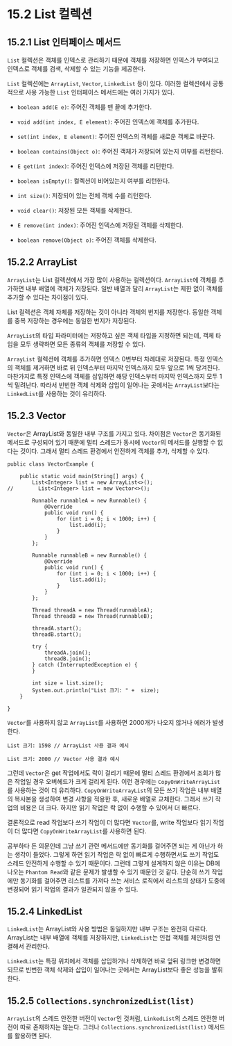 # 15.2 List 컬렉션

## 15.2.1 List 인터페이스 메서드

`List` 컬렉션은 객체를 인덱스로 관리하기 때문에 객체를 저장하면 인덱스가 부여되고 인덱스로 객체를 검색, 삭제할 수 있는 기능을 제공한다.

`List` 컬렉션에는 `ArrayList`, `Vector`, `LinkedList` 등이 있다. 이러한 컬렉션에서 공통적으로 사용 가능한 `List` 인터페이스 메서드에는 여러 가지가 있다.

- `boolean add(E e)`: 주어진 객체를 맨 끝에 추가한다.

- `void add(int index, E element)`: 주어진 인덱스에 객체를 추가한다.

- `set(int index, E element)`: 주어진 인덱스의 객체를 새로운 객체로 바꾼다.

- `boolean contains(Object o)`: 주어진 객체가 저장되어 있는지 여부를 리턴한다.

- `E get(int index)`: 주어진 인덱스에 저장된 객체를 리턴한다.

- `boolean isEmpty()`: 컬렉션이 비어있는지 여부를 리턴한다.

- `int size()`: 저장되어 있는 전체 객체 수를 리턴한다.

- `void clear()`: 저장된 모든 객체를 삭제한다.

- `E remove(int index)`: 주어진 인덱스에 저장된 객체를 삭제한다.

- `boolean remove(Object o)`: 주어진 객체를 삭제한다.

## 15.2.2 ArrayList

`ArrayList`는 List 컬렉션에서 가장 많이 사용하는 컬렉션이다. `ArrayList`에 객체를 추가하면 내부 배열에 객체가 저장된다. 일반 배열과 달리 `ArrayList`는 제한 없이 객체를 추가할 수 있다는 차이점이 있다.

List 컬렉션은 객체 자체를 저장하는 것이 아니라 객체의 번지를 저장한다. 동일한 객체를 중복 저장하는 경우에는 동일한 번지가 저장된다.

`ArrayList`의 타입 파라미터에는 저장하고 싶은 객체 타입을 지정하면 되는데, 객체 타입을 모두 생략하면 모든 종류의 객체를 저장할 수 있다.

`ArrayList` 컬렉션에 객체를 추가하면 인덱스 0번부터 차례대로 저장된다. 특정 인덱스의 객체를 제거하면 바로 뒤 인덱스부터 마지막 인덱스까지 모두 앞으로 1씩 당겨진다. 마찬가지로 특정 인덱스에 객체를 삽입하면 해당 인덱스부터 마지막 인덱스까지 모두 1씩 밀려난다. 따라서 빈번한 객체 삭제와 삽입이 일어나는 곳에서는 `ArrayList`보다는 `LinkedList`를 사용하는 것이 유리하다.

## 15.2.3 Vector

`Vector`은 ArrayList와 동일한 내부 구조를 가지고 있다. 차이점은 `Vector`은 동기화된 메서드로 구성되어 있기 때문에 멀티 스레드가 동시에 `Vector`의 메서드를 실행할 수 없다는 것이다. 그래서 멀티 스레드 환경에서 안전하게 객체를 추가, 삭제할 수 있다.

```
public class VectorExample {

    public static void main(String[] args) {
        List<Integer> list = new ArrayList<>();
//        List<Integer> list = new Vector<>();

        Runnable runnableA = new Runnable() {
            @Override
            public void run() {
                for (int i = 0; i < 1000; i++) {
                    list.add(i);
                }
            }
        };

        Runnable runnableB = new Runnable() {
            @Override
            public void run() {
                for (int i = 0; i < 1000; i++) {
                    list.add(i);
                }
            }
        };

        Thread threadA = new Thread(runnableA);
        Thread threadB = new Thread(runnableB);

        threadA.start();
        threadB.start();

        try {
            threadA.join();
            threadB.join();
        } catch (InterruptedException e) {
        }

        int size = list.size();
        System.out.println("List 크기: " +  size);
    }

}
```

`Vector`를 사용하지 않고 `ArrayList`를 사용하면 2000개가 나오지 않거나 에러가 발생한다.

```
List 크기: 1598 // ArrayList 사용 결과 예시

List 크기: 2000 // Vector 사용 결과 예시
```

그런데 `Vector`은 get 작업에서도 락이 걸리기 때문에 멀티 스레드 환경에서 조회가 많은 작업일 경우 오버헤드가 크게 걸리게 된다. 이런 경우에는 `CopyOnWriteArrayList`를 사용하는 것이 더 유리하다. `CopyOnWriteArrayList`의 모든 쓰기 작업은 내부 배열의 복사본을 생성하여 변경 사항을 적용한 후, 새로운 배열로 교체한다. 그래서 쓰기 작업의 비용은 더 크다. 하지만 읽기 작업은 락 없이 수행할 수 있어서 더 빠르다.

결론적으로 read 작업보다 쓰기 작업이 더 많다면 `Vector`를, write 작업보다 읽기 작업이 더 많다면 `CopyOnWriteArrayList`를 사용하면 된다.

공부하다 든 의문인데 그냥 쓰기 관련 메서드에만 동기화를 걸어주면 되는 게 아닌가 하는 생각이 들었다. 그렇게 하면 읽기 작업은 락 없이 빠르게 수행하면서도 쓰기 작업도 스레드 안전하게 수행할 수 있기 때문이다. 그런데 그렇게 설계하지 않은 이유는 DB에 나오는 `Phantom Read`와 같은 문제가 발생할 수 있기 때문인 것 같다. 단순히 쓰기 작업에만 동기화를 걸어주면 리스트를 가져다 쓰는 서비스 로직에서 리스트의 상태가 도중에 변경되어 읽기 작업의 결과가 일관되지 않을 수 있다.

## 15.2.4 LinkedList

`LinkedList`는 ArrayList와 사용 방법은 동일하지만 내부 구조는 완전히 다르다. ArrayList는 내부 배열에 객체를 저장하지만, `LinkedList`는 인접 객체를 체인처럼 연결해서 관리한다.

`LinkedList`는 특정 위치에서 객체를 삽입하거나 삭제하면 바로 앞뒤 링크만 변경하면 되므로 빈번한 객체 삭제와 삽입이 일어나는 곳에서는 ArrayList보다 좋은 성능을 발휘한다.

## 15.2.5 `Collections.synchronizedList(list)`

`ArrayList`의 스레드 안전한 버전이 `Vector`인 것처럼, `LinkedList`의 스레드 안전한 버전이 따로 존재하지는 않는다. 그러나 `Collections.synchronizedList(list)` 메서드를 활용하면 된다.
